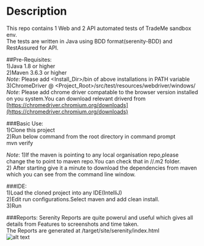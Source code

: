 # Description  
This repo contains 1 Web and 2 API automated tests of TradeMe sandbox env.    
The tests are written in Java using BDD format(serenity-BDD) and RestAssured for API.  
  
##Pre-Requisites:  
1)Java 1.8 or higher  
2)Maven 3.6.3 or higher  
*Note*: Please add <Install_Dir>/bin of above installations in PATH variable  
3)ChromeDriver @ <Project_Root>/src/test/resources/webdriver/windows/  
*Note*: Please add chrome driver compatable to the browser version installed on you system.You can download relevant driverd from [https://chromedriver.chromium.org/downloads](https://chromedriver.chromium.org/downloads)
  
###Basic Use:  
1)Clone this project  
2)Run below command from the root directory in command prompt  
mvn verify  
  
*Note*: 1)If the maven is pointing to any local organisation repo,please change the to point to maven repo.You can check that in <users>/<User>/.m2 folder.  
        2) After starting give it a minute to download the dependencies from maven which you can see from the command line window.  

###IDE:  
1)Load the cloned project into any IDE(IntelliJ)  
2)Edit run configurations.Select maven and add clean install.  
3)Run 
  
###Reports:
Serenity Reports are quite powerul and useful which gives all details from Features to screenshots and time taken.  
The Reports are generated at <root>/target/site/serenity/index.html  
![alt text](https://github.com/raghu19991/textExercise/tree/main/target/site/serenity/example.jpg?raw=true)  
